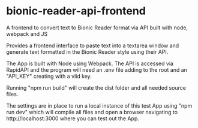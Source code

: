 # bionic-reader-api-frontend
A frontend to convert text to Bionic Reader format via API built with node, webpack and JS

Provides a frontend interface to paste text into a textarea window and generate text formatted in the Bionic Reader style using their API.

The App is built with Node using Webpack. The API is accessed via RapidAPI and the program will need an .env file adding to the root and an "API_KEY" creating with a vlid key.

Running "npm run build" will create the dist folder and all needed source files.

The settings are in place to run a local instance of this test App using "npm run dev" which will compile all files and open a browser navigating to http://localhost:3000 where you can test out the App.
